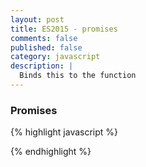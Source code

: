 ```yaml
---
layout: post
title: ES2015 - promises
comments: false
published: false
category: javascript
description: |
  Binds this to the function
---
```


### Promises



{% highlight javascript %}


{% endhighlight %}
